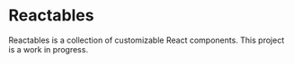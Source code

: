 # Reactables

Reactables is a collection of customizable React components.
This project is a work in progress.